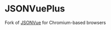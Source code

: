 # JSONVuePlus

Fork of [JSONVue](https://github.com/gildas-lormeau/JSONVue) for Chromium-based browsers